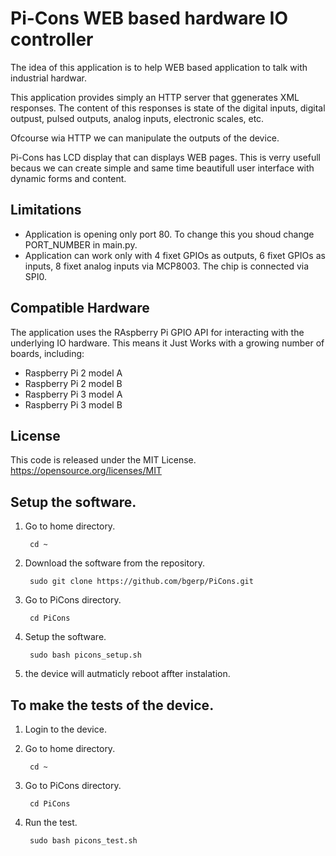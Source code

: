 # Pi-Cons WEB based hardware IO controller

The idea of this application is to help WEB based application to talk with industrial hardwar.

This application provides simply an HTTP server that ggenerates XML responses.
The content of this responses is state of the digital inputs, digital outpust,
pulsed outputs, analog inputs, electronic scales, etc.

Ofcourse wia HTTP we can manipulate the outputs of the device.

Pi-Cons has LCD display that can displays WEB pages.
This is verry usefull becaus we can create simple and same time
beautifull user interface with dynamic forms and content.

## Limitations

 - Application is opening only port 80. To change this you shoud change PORT_NUMBER in main.py.
 - Application can work only with 4 fixet GPIOs as outputs, 6 fixet GPIOs as inputs,
 8 fixet analog inputs via MCP8003. The chip is connected via SPI0.

## Compatible Hardware

The application uses the RAspberry Pi GPIO API for interacting with the
underlying IO hardware. This means it Just Works with a growing number of
boards, including:

 - Raspberry Pi 2 model A
 - Raspberry Pi 2 model B
 - Raspberry Pi 3 model A
 - Raspberry Pi 3 model B

## License

This code is released under the MIT License.
https://opensource.org/licenses/MIT

## Setup the software.

1. Go to home directory.

        cd ~

2. Download the software from the repository.

        sudo git clone https://github.com/bgerp/PiCons.git

3. Go to PiCons directory.

        cd PiCons

4. Setup the software.

        sudo bash picons_setup.sh

5. the device will autmaticly reboot affter instalation.

## To make the tests of the device. 

1. Login to the device.

2. Go to home directory.

        cd ~

3. Go to PiCons directory.

        cd PiCons

4. Run the test.

        sudo bash picons_test.sh
